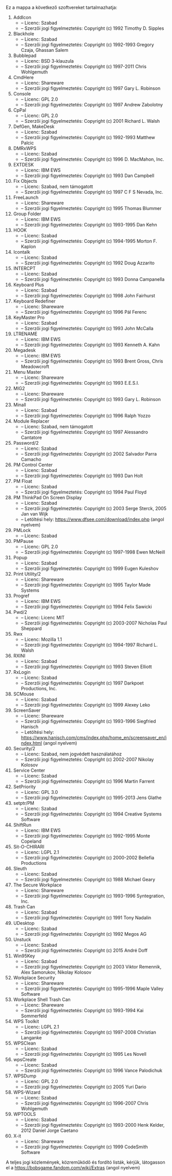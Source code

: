 ﻿Ez a mappa a következő szoftvereket tartalmazhatja:

1. AddIcon
   - – Licenc: Szabad
   - – Szerzői jogi figyelmeztetés: Copyright (c) 1992 Timothy D. Sipples
3. Blackhole
   - – Licenc: Szabad
   - – Szerzői jogi figyelmeztetés: Copyright (c) 1992-1993 Gregory Czaja, Ghassan Salem
4. Bubblepad
   - – Licenc: BSD 3-klauzula
   - – Szerzői jogi figyelmeztetés: Copyright (c) 1997-2011 Chris Wohlgemuth
5. CmdHere
   - – Licenc: Shareware
   - – Szerzői jogi figyelmeztetés: Copyright (c) 1997 Gary L. Robinson
6. Console
   - – Licenc: GPL 2.0
   - – Szerzői jogi figyelmeztetés: Copyright (c) 1997 Andrew Zabolotny
7. CpPal
   - – Licenc: GPL 2.0
   - – Szerzői jogi figyelmeztetés: Copyright (c) 2001 Richard L. Walsh
8. DefGen, MakeDesk
   - – Licenc: Szabad
   - – Szerzői jogi figyelmeztetés: Copyright (c) 1992-1993 Matthew Palcic
9. DMRxWPS
    - – Licenc: Szabad
    - – Szerzői jogi figyelmeztetés: Copyright (c) 1996 D. MacMahon, Inc.
10. EXTDESK
    - – Licenc: IBM EWS
    - – Szerzői jogi figyelmeztetés: Copyright (c) 1993 Dan Campbell
11. Fix Objects
    - – Licenc: Szabad, nem támogatott
    - – Szerzői jogi figyelmeztetés: Copyright (c) 1997 C F S Nevada, Inc.
12. FreeLaunch
    - – Licenc: Shareware
    - – Szerzői jogi figyelmeztetés: Copyright (c) 1995 Thomas Blummer
13. Group Folder
    - – Licenc: IBM EWS
    - – Szerzői jogi figyelmeztetés: Copyright (c) 1993-1995 Dan Kehn
14. HOOK
    - – Licenc: Szabad
    - – Szerzői jogi figyelmeztetés: Copyright (c) 1994-1995 Morton F. Kaplon
15. Icontalk
    - – Licenc: Szabad
    - – Szerzői jogi figyelmeztetés: Copyright (c) 1992 Doug Azzarito
16. INTERCPT
    - – Licenc: Szabad
    - – Szerzői jogi figyelmeztetés: Copyright (c) 1993 Donna Campanella
17. Keyboard Plus
    - – Licenc: Szabad
    - – Szerzői jogi figyelmeztetés: Copyright (c) 1998 John Fairhurst
18. Keyboard Redefiner
    - – Licenc: Shareware
    - – Szerzői jogi figyelmeztetés: Copyright (c) 1996 Pál Ferenc
19. KeyMaster Pro
    - – Licenc: Szabad
    - – Szerzői jogi figyelmeztetés: Copyright (c) 1993 John McCalla
20. LTRENAME
    - – Licenc: IBM EWS
    - – Szerzői jogi figyelmeztetés: Copyright (c) 1993 Kenneth A. Kahn
21. Megadesk
    - – Licenc: IBM EWS
    - – Szerzői jogi figyelmeztetés: Copyright (c) 1993 Brent Gross, Chris Meadowcroft
22. Menu Master
    - – Licenc: Shareware
    - – Szerzői jogi figyelmeztetés: Copyright (c) 1993 E.E.S.I.
23. MIG2
    - – Licenc: Shareware
    - – Szerzői jogi figyelmeztetés: Copyright (c) 1993 Gary L. Robinson
24. Minall
    - – Licenc: Szabad
    - – Szerzői jogi figyelmeztetés: Copyright (c) 1996 Ralph Yozzo
25. Module Replacer
    - – Licenc: Szabad, nem támogatott
    - – Szerzői jogi figyelmeztetés: Copyright (c) 1997 Alessandro Cantatore
26. Password/2
    - – Licenc: Szabad
    - – Szerzői jogi figyelmeztetés: Copyright (c) 2002 Salvador Parra Camacho
27. PM Control Center
    - – Licenc: Szabad
    - – Szerzői jogi figyelmeztetés: Copyright (c) 1993 Dan Holt
28. PM Float
    - – Licenc: Szabad
    - – Szerzői jogi figyelmeztetés: Copyright (c) 1994 Paul Floyd
29. PM ThinkPad On Screen Display
    - – Licenc: Szabad
    - – Szerzői jogi figyelmeztetés: Copyright (c) 2003 Serge Sterck, 2005 Jan van Wijk
    - – Letöltési hely: https://www.dfsee.com/download/index.php (angol nyelvem)
30. PMLock
    - – Licenc: Szabad
31. PMPause
    - – Licenc: GPL 2.0
    - – Szerzői jogi figyelmeztetés: Copyright (c) 1997-1998 Ewen McNeill
32. Popup
    - – Licenc: Szabad
    - – Szerzői jogi figyelmeztetés: Copyright (c) 1999 Eugen Kuleshov
33. Print Utility/2
    - – Licenc: Shareware
    - – Szerzői jogi figyelmeztetés: Copyright (c) 1995 Taylor Made Systems
34. Progref
    - – Licenc: IBM EWS
    - – Szerzői jogi figyelmeztetés: Copyright (c) 1994 Felix Sawicki
35. Pwd/2
    - – Licenc: Licenc MIT
    - – Szerzői jogi figyelmeztetés: Copyright (c) 2003-2007 Nicholas Paul Sheppard
36. Rwx
    - – Licenc: Mozilla 1.1
    - – Szerzői jogi figyelmeztetés: Copyright (c) 1994-1997 Richard L. Walsh
37. RXINI
    - – Licenc: Szabad
    - – Szerzői jogi figyelmeztetés: Copyright (c) 1993 Steven Elliott
38. RxLogin
    - – Licenc: Szabad
    - – Szerzői jogi figyelmeztetés: Copyright (c) 1997 Darkpoet Productions, Inc.
39. SCMouse
    - – Licenc: Szabad
    - – Szerzői jogi figyelmeztetés: Copyright (c) 1999 Alexey Leko
40. ScreenSaver
    - – Licenc: Shareware
    - – Szerzői jogi figyelmeztetés: Copyright (c) 1993-1996 Siegfried Hanisch
    - – Letöltési hely: https://www.hanisch.com/cms/index.php/home_en/screensaver_en/index.html (angol nyelvem)
41. Security/2
    - – Licenc: Szabad, nem jogvédett használatához
    - – Szerzői jogi figyelmeztetés: Copyright (c) 2002-2007 Nikolay Kolosov
42. Service Center
    - – Licenc: Szabad
    - – Szerzői jogi figyelmeztetés: Copyright (c) 1996 Martin Farrent
43. SetPriority
    - – Licenc: GPL 3.0
    - – Szerzői jogi figyelmeztetés: Copyright (c) 1995-2013 Jens Glathe
44. setptr/PM
    - – Licenc: Szabad
    - – Szerzői jogi figyelmeztetés: Copyright (c) 1994 Creative Systems Software
45. ShiftRun
    - – Licenc: IBM EWS
    - – Szerzői jogi figyelmeztetés: Copyright (c) 1992-1995 Monte Copeland
46. Sit-O-CHIRARI
    - – Licenc: LGPL 2.1
    - – Szerzői jogi figyelmeztetés: Copyright (c) 2000-2002 Bellefia Productions
47. Sleuth
    - – Licenc: Szabad
    - – Szerzői jogi figyelmeztetés: Copyright (c) 1988 Michael Geary
48. The Secure Workplace
    - – Licenc: Shareware
    - – Szerzői jogi figyelmeztetés: Copyright (c) 1993-1996 Syntegration, Inc.
49. Trash Can
    - – Licenc: Szabad
    - – Szerzői jogi figyelmeztetés: Copyright (c) 1991 Tony Nadalin
50. UDesktop
    - – Licenc: Szabad
    - – Szerzői jogi figyelmeztetés: Copyright (c) 1992 Megos AG
51. Unstuck
    - – Licenc: Szabad
    - – Szerzői jogi figyelmeztetés: Copyright (c) 2015 André Doff
52. Win95Key
    - – Licenc: Szabad
    - – Szerzői jogi figyelmeztetés: Copyright (c) 2003 Viktor Remennik, Alex Samorukov, Nikolay Kolosov
53. Workplace Security
    - – Licenc: Shareware
    - – Szerzői jogi figyelmeztetés: Copyright (c) 1995-1996 Maple Valley Software
54. Workplace Shell Trash Can
    - – Licenc: Shareware
    - – Szerzői jogi figyelmeztetés: Copyright (c) 1993-1994 Kai Sommerfeld
55. WPS Toolkit
    - – Licenc: LGPL 2.1
    - – Szerzői jogi figyelmeztetés: Copyright (c) 1997-2008 Christian Langanke
56. WPSClean
    - – Licenc: Szabad
    - – Szerzői jogi figyelmeztetés: Copyright (c) 1995 Les Novell
57. wpsCreate
    - – Licenc: Szabad
    - – Szerzői jogi figyelmeztetés: Copyright (c) 1996 Vance Palodichuk
58. WPSDump
    - – Licenc: GPL 2.0
    - – Szerzői jogi figyelmeztetés: Copyright (c) 2005 Yuri Dario
59. WPS-Wizard
    - – Licenc: Szabad
    - – Szerzői jogi figyelmeztetés: Copyright (c) 1996-2007 Chris Wohlgemuth
60. WPTOOLS
    - – Licenc: Szabad
    - – Szerzői jogi figyelmeztetés: Copyright (c) 1993-2000 Henk Kelder, 2012 Daniel Jorge Caetano
61. X-it
    - – Licenc: Shareware
    - – Szerzői jogi figyelmeztetés: Copyright (c) 1999 CodeSmith Software

A teljes jogi közlemények, közreműködő és fordító listák, kérjük, látogasson el a https://bobsgame.fandom.com/wiki/Extras (angol nyelvem)
